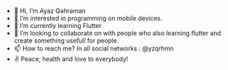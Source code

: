 - 👋 Hi, I’m Ayaz Qəhrəman
- 👀 I’m interested in programming on mobile devices. 
- 🌱 I’m currently learning Flutter
- 💞️ I’m looking to collaborate on with people who also learning flutter and create something usefull for people. 
- 📫 How to reach me? In all social networks : @yzqrhmn
-  ✌ Peace, health and love to everybody!
